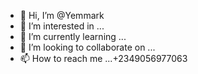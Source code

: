 - 👋 Hi, I’m @Yemmark
- 👀 I’m interested in ...
- 🌱 I’m currently learning ...
- 💞️ I’m looking to collaborate on ...
- 📫 How to reach me ...+2349056977063

<!---
Yemmark/Yemmark is a ✨ special ✨ repository because its `README.md` (this file) appears on your GitHub profile.
You can click the Preview link to take a look at your changes.
--->
